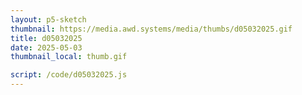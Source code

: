 ```yaml
---
layout: p5-sketch
thumbnail: https://media.awd.systems/media/thumbs/d05032025.gif
title: d05032025
date: 2025-05-03
thumbnail_local: thumb.gif

script: /code/d05032025.js
---
```

